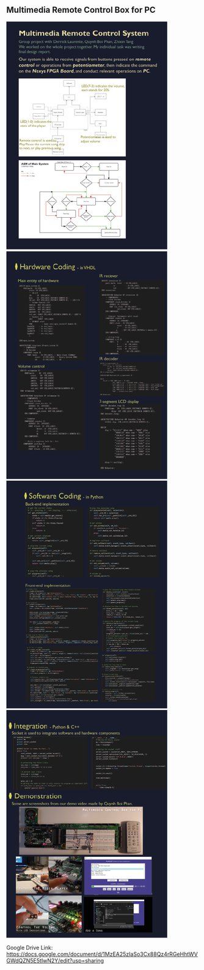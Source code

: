 ## Multimedia Remote Control Box for PC

![Image text](https://github.com/RebeccaSY/Multimedia_Remote_Control_Box_for_PC/blob/main/images/project02-01.png)  
![Image text](https://github.com/RebeccaSY/Multimedia_Remote_Control_Box_for_PC/blob/main/images/project02-02.png)  
![Image text](https://github.com/RebeccaSY/Multimedia_Remote_Control_Box_for_PC/blob/main/images/project02-03.png)  
![Image text](https://github.com/RebeccaSY/Multimedia_Remote_Control_Box_for_PC/blob/main/images/project02-04.png)  

Google Drive Link: https://docs.google.com/document/d/1MzEA25zIaSo3Cx88Qz4rRGeHhtWVGWdQZN5E5tIwN2Y/edit?usp=sharing
